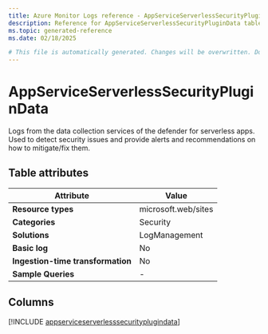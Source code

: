 ```yaml
---
title: Azure Monitor Logs reference - AppServiceServerlessSecurityPluginData
description: Reference for AppServiceServerlessSecurityPluginData table in Azure Monitor Logs.
ms.topic: generated-reference
ms.date: 02/18/2025

# This file is automatically generated. Changes will be overwritten. Do not change this file directly.
---
```


# AppServiceServerlessSecurityPluginData

Logs from the data collection services of the defender for serverless apps. Used to detect security issues and provide alerts and recommendations on how to mitigate/fix them.


## Table attributes

|Attribute|Value|
|---|---|
|**Resource types**|microsoft.web/sites|
|**Categories**|Security|
|**Solutions**| LogManagement|
|**Basic log**|No|
|**Ingestion-time transformation**|No|
|**Sample Queries**|-|



## Columns
  
[!INCLUDE [appserviceserverlesssecurityplugindata](~/reusable-content/ce-skilling/azure/includes/azure-monitor/reference/tables/appserviceserverlesssecurityplugindata-include.md)]

